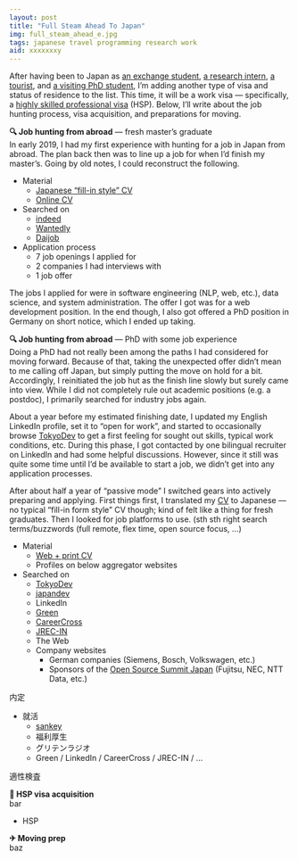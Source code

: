 ```yaml
---
layout: post
title: "Full Steam Ahead To Japan"
img: full_steam_ahead_e.jpg
tags: japanese travel programming research work
aid: xxxxxxxy
---
```


After having been to Japan as [an exchange student](/s/MYJ15), [a research intern](/s/NII17), [a tou](/a/f29d4d64)[rist](/a/87696676), and [a visiting PhD student](/s/UTYO22), I’m adding another type of visa and status of residence to the list. This time, it will be a work visa — specifically, a [highly skilled professional visa](https://www.mofa.go.jp/j_info/visit/visa/long/visa16.html) (HSP). Below, I’ll write about the job hunting process, visa acquisition, and preparations for moving.

**🔍 Job hunting from abroad** — fresh master’s graduate  
In early 2019, I had my first experience with hunting for a job in Japan from abroad. The plan back then was to line up a job for when I’d finish my master’s. Going by old notes, I could reconstruct the following.

* Material
    * [Japanese “fill-in style” CV](https://github.com/shigio/rireki-style)
    * [Online CV](https://github.com/pages-themes/minimal)
* Searched on
    * [indeed](https://jp.indeed.com/)
    * [Wantedly](https://jp.wantedly.com/)
    * [Daijob](https://www.daijob.com/)
* Application process
    * 7 job openings I applied for
    * 2 companies I had interviews with <!-- included 職務適正検査 and 課題 -->
    * 1 job offer

The jobs I applied for were in software engineering (NLP, web, etc.), data science, and system administration. The offer I got was for a web development position. In the end though, I also got offered a PhD position in Germany on short notice, which I ended up taking.

**🔍 Job hunting from abroad** — PhD with some job experience  
Doing a PhD had not really been among the paths I had considered for moving forward. Because of that, taking the unexpected offer didn’t mean to me calling off Japan, but simply putting the move on hold for a bit. Accordingly, I reinitiated the job hut as the finish line slowly but surely came into view. While I did not completely rule out academic positions (e.g. a postdoc), I primarily searched for industry jobs again.

About a year before my estimated finishing date, I updated my English LinkedIn profile, set it to “open for work”, and started to occasionally browse [TokyoDev](https://www.tokyodev.com/) to get a first feeling for sought out skills, typical work conditions, etc. During this phase, I got contacted by one bilingual recruiter on LinkedIn and had some helpful discussions. However, since it still was quite some time until I’d be available to start a job, we didn’t get into any application processes.

After about half a year of “passive mode” I switched gears into actively preparing and applying. First things first, I translated my [CV](https://github.com/barraq/pandoc-moderncv) to Japanese — no typical “fill-in form style” CV though; kind of felt like a thing for fresh graduates. Then I looked for job platforms to use. (sth sth right search terms/buzzwords (full remote, flex time, open source focus, ...)

* Material
    * [Web + print CV](https://github.com/barraq/pandoc-moderncv)
    * Profiles on below aggregator websites
* Searched on
    * [TokyoDev](https://www.tokyodev.com/)
    * [japandev](https://japan-dev.com/)
    * LinkedIn
    * [Green](https://www.green-japan.com/mypage01)
    * [CareerCross](https://www.careercross.com/)
    * [JREC-IN](https://jrecin.jst.go.jp/seek/SeekTop)
    * The Web
    * Company websites
        * German companies (Siemens, Bosch, Volkswagen, etc.)
        * Sponsors of the [Open Source Summit Japan](https://events.linuxfoundation.org/open-source-summit-japan/) (Fujitsu, NEC, NTT Data, etc.) <!-- http://web.archive.org/web/20231130075451/https://events.linuxfoundation.org/open-source-summit-japan/#post-185989 -->


<span class="mixlang"><span class="swap" swap="job offer"><span class="inner">内定</span></span></span>





* 就活
    * [sankey](/assets/img/blog/shyuukatsu_2024_sankey.png)
    * 福利厚生
    * グリテンラジオ
    * Green / LinkedIn / CareerCross / JREC-IN / ...

適性検査

**📄 HSP visa acquisition**  
bar

* HSP

**✈ Moving prep**  
baz
